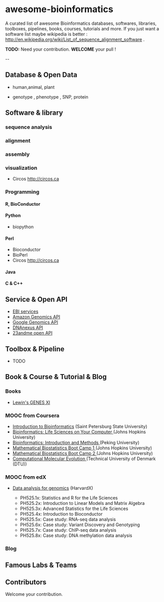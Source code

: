 awesome-bioinformatics
======================

A curated list of awesome Bioinformatics databases, softwares, libraries, toolboxes, pipelines, books, courses, tutorials and more. If you just want a software list maybe wikipedia is better : http://en.wikipedia.org/wiki/List_of_sequence_alignment_software .

**TODO:** Need your contribution. **WELCOME** your pull !

-- 

## Database & Open Data
- human,animal, plant

- genotype , phenotype , SNP, protein 

## Software & library 
### sequence analysis 

### alignment 

### assembly 

### visualization
* Circos http://circos.ca 


### Programming 

#### R, BioConductor 

#### Python
* biopython

#### Perl
* Bioconductor
* BioPerl
* Circos http://circos.ca 

#### Java 

#### C & C++ 

## Service & Open API
* [EBI services](http://www.ebi.ac.uk/services) 
* [Amazon Genomics API](http://aws.amazon.com/genomics)
* [Google Genomics API](http://cloud.google.com/genomics)
* [DNAnexus API ](https://wiki.dnanexus.com/Home)
* [23andme open API](https://api.23andme.com)

## Toolbox & Pipeline 
* TODO

## Book & Course & Tutorial & Blog
### Books
- [Lewin's GENES XI](http://www.amazon.com/Lewins-GENES-XI-Jocelyn-Krebs/dp/1449659853)

### MOOC from Coursera
- [Introduction to Bioinformatics](https://www.coursera.org/course/bioinfo) (Saint Petersburg State University)
- [Bioinformatics: Life Sciences on Your Computer ](https://www.coursera.org/course/bioinform) (Johns Hopkins University)
- [Bioinformatics: Introduction and Methods ](https://www.coursera.org/course/pkubioinfo) (Peking University)
- [Mathematical Biostatistics Boot Camp 1 ](https://www.coursera.org/course/biostats) (Johns Hopkins University)
- [Mathematical Biostatistics Boot Camp 2 ](https://www.coursera.org/course/biostats2) (Johns Hopkins University)
- [Computational Molecular Evolution ](https://www.coursera.org/course/molevol) (Technical University of Denmark (DTU))

### MOOC from edX
- [Data analysis for genomics](https://www.edx.org/course/statistics-r-life-sciences-harvardx-ph525-1x) (HarvardX)

    * PH525.1x: Statistics and R for the Life Sciences 
    * PH525.2x: Introduction to Linear Models and Matrix Algebra 
    * PH525.3x: Advanced Statistics for the Life Sciences 
    * PH525.4x: Introduction to Bioconductor 
    * PH525.5x: Case study: RNA-seq data analysis 
    * PH525.6x: Case study: Variant Discovery and Genotyping 
    * PH525.7x: Case study: ChIP-seq data analysis 
    * PH525.8x: Case study: DNA methylation data analysis 


### Blog


## Famous Labs & Teams


## Contributors 
Welcome your contribution. 
